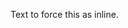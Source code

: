 Text to force this as inline.
<docs-pill href="#pill-row" title="동일한 페이지"/>
<docs-pill href="http:/angular-kr-docs.web.app" title="외부 페이지"/>
<docs-pill href="./this-other-page" title="다른 페이지"/>
